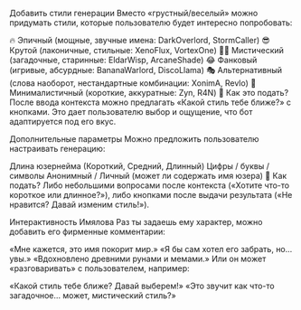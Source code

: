 Добавить стили генерации
Вместо «грустный/веселый» можно придумать стили, которые пользователю будет интересно попробовать:

🔥 Эпичный (мощные, звучные имена: DarkOverlord, StormCaller)
😎 Крутой (лаконичные, стильные: XenoFlux, VortexOne)
🧙‍♂️ Мистический (загадочные, старинные: EldarWisp, ArcaneShade)
😂 Фанковый (игривые, абсурдные: BananaWarlord, DiscoLlama)
🎭 Альтернативный (слова наоборот, нестандартные комбинации: XonimA, Revlo)
🧩 Минималистичный (короткие, аккуратные: Zyn, R4N)
📌 Как это подать? После ввода контекста можно предлагать «Какой стиль тебе ближе?» с кнопками. Это дает пользователю выбор и ощущение, что бот адаптируется под его вкус.

Дополнительные параметры
Можно предложить пользователю настраивать генерацию:

Длина юзернейма (Короткий, Средний, Длинный)
Цифры / буквы / символы
Анонимный / Личный (может ли содержать имя юзера)
📌 Как подать? Либо небольшими вопросами после контекста («Хотите что-то короткое или длинное?»), либо кнопками после выдачи результата («Не нравится? Давай изменим стиль!»).

Интерактивность Имялова
Раз ты задаешь ему характер, можно добавить его фирменные комментарии:

«Мне кажется, это имя покорит мир.»
«Я бы сам хотел его забрать, но... увы.»
«Вдохновлено древними рунами и мемами.»
Или он может «разговаривать» с пользователем, например:

«Какой стиль тебе ближе? Давай выберем!»
«Это звучит как что-то загадочное… может, мистический стиль?»